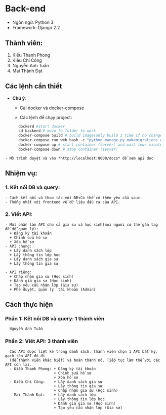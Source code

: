 # Back-end

- Ngôn ngữ: Python 3
- Framework: Django 2.2

## Thành viên:
  1. Kiều Thanh Phong
  2. Kiều Chí Công
  3. Nguyễn Anh Tuấn
  4. Mai Thành Đạt

## Các lệnh cần thiết 
  - **Chú ý**: 
    - Cài docker và docker-compose

    - Các lệnh để chạy project:
  ```python
        dockerd #start docker
        cd backend # move to folder to work 
        docker-compose build # build image(only build 1 time if no change in docker-compose))
        docker-compose run web bash -c "python manage.py makemigrations app && python manage.py migrate" #migrate database
        docker-compose up # start container (server) and wait fews minutes 
        docker-compose down # stop container (server) 
  ```
    - Mở trình duyệt và vào *http://localhost:8000/docs* để xem api doc

## Nhiệm vụ:
  ### 1. Kết nối DB và query:
    - Cách kết nối và thao tác với DB<Có thể có thêm yêu cầu sau>.
    - Thống nhất với frontend về dữ liệu đầu ra của API.
  ### 2. Viết API:
    - Mỗi phần làm API cho cả gia sư và học sinh(mọi người có thể gắn tag để dễ quản lý):
      + Đăng ký tài khoản
      + Chỉnh sửa hồ sơ
      + Xóa hồ sơ
    - API chung:
      + Lấy danh sách lớp
      + Lấy thông tin lớp học
      + Lấy danh sách gia sư
      + Lấy thông tin gia sư

    - API riêng:
      + Chấp nhận gia sư (Học sinh)
      + Đánh giá gia sư (Học sinh)
      + Tạo yêu cầu nhận lớp (Gia sư)
      + Phê duyệt, quản lý  tài khoản (Admin)

## Cách thực hiện
   

   ### Phần 1: Kết nối DB và query: 1 thành viên
      Nguyễn Anh Tuấn
   ### Phần 2: Viêt API: 3 thành viên
      Các API được liệt kê trong danh sách, thành viên chọn 1 API bất kỳ, gạch tên API đó đi 
      (để thành viên khác biết) và hoàn thành nó. Tiếp tục làm thế với các API còn lại.
      - Kiều Thanh Phong: + Đăng ký tài khoản
                          + Chỉnh sửa hồ sơ
                          + Xóa hồ sơ
      - Kiều Chí Công:    + Lấy danh sách gia sư
                          + Lấy thông tin gia sư
                          + Chấp nhận gia sư (Học sinh)
      - Mai Thành Đạt:    + Lấy danh sách lớp
                          + Lấy thông tin lớp học
                          + Đánh giá gia sư (Học sinh)
                          + Tạo yêu cầu nhận lớp (Gia sư)




